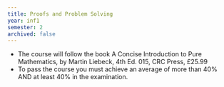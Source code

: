 ```yaml
---
title: Proofs and Problem Solving
year: inf1
semester: 2
archived: false
---
```


- The course will follow the book A Concise Introduction to Pure Mathematics, by Martin Liebeck, 4th Ed. 015, CRC Press, £25.99
- To pass the course you must achieve an average of more than 40% AND at least 40% in the examination.
